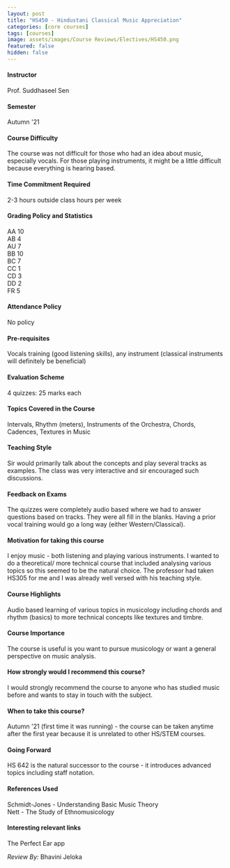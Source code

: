```yaml
---
layout: post
title: "HS450 - Hindustani Classical Music Appreciation"
categories: [core courses]
tags: [courses]
image: assets/images/Course Reviews/Electives/HS450.png
featured: false
hidden: false
---
```


#### Instructor
Prof. Suddhaseel Sen

#### Semester
Autumn '21

#### Course Difficulty
The course was not difficult for those who had an idea about music, especially vocals. For those playing instruments, it might be a little difficult because everything is hearing based. 

#### Time Commitment Required
2-3 hours outside class hours per week

#### Grading Policy and Statistics
AA	10  
AB	4  
AU	7  
BB	10  
BC	7  
CC	1  
CD	3  
DD	2  
FR	5

#### Attendance Policy
No policy

#### Pre-requisites
Vocals training (good listening skills), any instrument (classical instruments will definitely be beneficial)

#### Evaluation Scheme
4 quizzes: 25 marks each

#### Topics Covered in the Course
Intervals, Rhythm (meters), Instruments of the Orchestra, Chords, Cadences, Textures in Music

#### Teaching Style
Sir would primarily talk about the concepts and play several tracks as examples. The class was very interactive and sir encouraged such discussions.

#### Feedback on Exams
The quizzes were completely audio based where we had to answer questions based on tracks. They were all fill in the blanks. Having a prior vocal training would go a long way (either Western/Classical).

#### Motivation for taking this course
I enjoy music - both listening and playing various instruments. I wanted to do a theoretical/ more technical course that included analysing various topics so this seemed to be the natural choice. The professor had taken HS305 for me and I was already well versed with his teaching style. 

#### Course Highlights
Audio based learning of various topics in musicology including chords and rhythm (basics) to more technical concepts like textures and timbre.

#### Course Importance
The course is useful is you want to pursue musicology or want a general perspective on music analysis.

#### How strongly would I recommend this course?
I would strongly recommend the course to anyone who has studied music before and wants to stay in touch with the subject.

#### When to take this course?
Autumn '21 (first time it was running) - the course can be taken anytime after the first year because it is unrelated to other HS/STEM courses.

#### Going Forward
HS 642 is the natural successor to the course - it introduces advanced topics including staff notation. 

#### References Used
Schmidt-Jones - Understanding Basic Music Theory  
Nett - The Study of Ethnomusicology

#### Interesting relevant links
The Perfect Ear app

*Review By:* Bhavini Jeloka